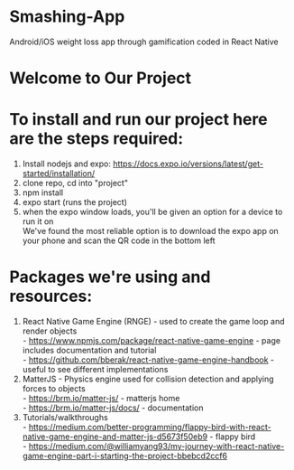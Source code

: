 # Smashing-App
Android/iOS weight loss app through gamification coded in React Native
# Welcome to Our Project

# To install and run our project here are the steps required:
  1. Install nodejs and expo: https://docs.expo.io/versions/latest/get-started/installation/  
  2. clone repo, cd into "project"  
  3. npm install  
  4. expo start (runs the project)  
  5. when the expo window loads, you'll be given an option for a device to run it on  
      We've found the most reliable option is to download the expo app on your phone and scan the QR code in the bottom left  
      
# Packages we're using and resources:
  1. React Native Game Engine (RNGE) - used to create the game loop and render objects  
    - https://www.npmjs.com/package/react-native-game-engine - page includes documentation and tutorial  
    - https://github.com/bberak/react-native-game-engine-handbook - useful to see different implementations  
  2. MatterJS - Physics engine used for collision detection and applying forces to objects  
    - https://brm.io/matter-js/ - matterjs home  
    - https://brm.io/matter-js/docs/ - documentation  
  3. Tutorials/walkthroughs  
    - https://medium.com/better-programming/flappy-bird-with-react-native-game-engine-and-matter-js-d5673f50eb9 - flappy bird  
    - https://medium.com/@williamyang93/my-journey-with-react-native-game-engine-part-i-starting-the-project-bbebcd2ccf6  

